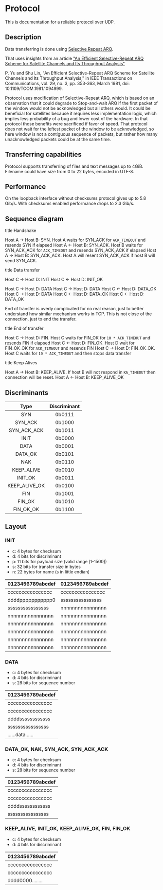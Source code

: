 # Protocol

This is documentation for a reliable protocol over UDP.

## Description

Data transferring is done using
[Selective Repeat ARQ](https://en.wikipedia.org/wiki/Selective_Repeat_ARQ).

That uses insights from an article
["An Efficient Selective-Repeat ARQ Scheme for Satellite Channels and Its Throughput Analysis"](https://ieeexplore.ieee.org/document/1094999)

P. Yu and Shu Lin, "An Efficient Selective-Repeat ARQ Scheme for Satellite
Channels and Its Throughput Analysis," in IEEE Transactions on Communications,
vol. 29, no. 3, pp. 353-363, March 1981, doi: 10.1109/TCOM.1981.1094999.

Protocol uses modification of Selective-Repeat ARQ, which is based on an
observation that it could degrade to Stop-and-wait ARQ if the first packet of
the window would not be acknowledged but all others would. It could be
beneficial for satellites because it requires less implementation logic, which
implies less probability of a bug and lower cost of the hardware. In that
protocol those benefits were sacrificed if favor of speed. That protocol does
not wait for the leftest packet of the window to be acknowledged, so here window
is not a contiguous sequence of packets, but rather how many unacknowledged
packets could be at the same time.

## Transferring capabilities

Protocol supports transferring of files and text messages up to 4GiB. Filename
could have size from 0 to 22 bytes, encoded in UTF-8.

## Performance

On the loopback interface without checksums protocol gives up to 5.8 Gib/s. With
checksums enabled performance drops to 2.3 Gib/s.

## Sequence diagram

title Handshake

Host A -> Host B: SYN. Host A waits for SYN_ACK for `ACK_TIMEOUT` and resends
SYN if elapsed Host A <- Host B: SYN_ACK. Host B waits for SYN_ACK_ACK for
`ACK_TIMEOUT` and resends SYN_ACK_ACK if elapsed Host A -> Host B: SYN_ACK_ACK.
Host A will resent SYN_ACK_ACK if host B will send SYN_ACK.

title Data transfer

Host C -> Host D: INIT Host C <- Host D: INIT_OK

Host C -> Host D: DATA Host C -> Host D: DATA Host C <- Host D: DATA_OK Host C
-> Host D: DATA Host C <- Host D: DATA_OK Host C <- Host D: DATA_OK

End of transfer is overly complicated for no real reason, just to better
understand how similar mechanism works in TCP. This is not close of the
connection, just to end the transfer.

title End of transfer

Host C -> Host D: FIN. Host C waits for FIN_OK for `10 * ACK_TIMEOUT` and
resends FIN if elapsed Host C <- Host D: FIN_OK. Host D wait for FIN_OK_OK for
`ACK_TIMEOUT` and resends FIN Host C -> Host D: FIN_OK_OK. Host C waits for
`10 * ACK_TIMEOUT` and then stops data transfer

title Keep Alives

Host A -> Host B: KEEP_ALIVE. If host B will not respond in `KA_TIMEOUT` then
connection will be reset. Host A <- Host B: KEEP_ALIVE_OK

## Discriminants

|     Type      | Discriminant |
| :-----------: | :----------: |
|      SYN      |    0b0111    |
|    SYN_ACK    |    0b1000    |
|  SYN_ACK_ACK  |    0b1011    |
|     INIT      |    0b0000    |
|     DATA      |    0b0001    |
|    DATA_OK    |    0b0101    |
|      NAK      |    0b0110    |
|  KEEP_ALIVE   |    0b0010    |
|    INIT_OK    |    0b0011    |
| KEEP_ALIVE_OK |    0b0100    |
|      FIN      |    0b1001    |
|    FIN_OK     |    0b1010    |
|   FIN_OK_OK   |    0b1100    |

## Layout

### INIT

- c: 4 bytes for checksum
- d: 4 bits for discriminant
- p: 11 bits for payload size (valid range [1-1500])
- s: 32 bits for transfer size in bytes
- n: 22 bytes for name (s in little endian)

| 0123456789abcdef | 0123456789abcdef |
| ---------------- | ---------------- |
| cccccccccccccccc | cccccccccccccccc |
| ddddppppppppppp0 | ssssssssssssssss |
| ssssssssssssssss | nnnnnnnnnnnnnnnn |
| nnnnnnnnnnnnnnnn | nnnnnnnnnnnnnnnn |
| nnnnnnnnnnnnnnnn | nnnnnnnnnnnnnnnn |
| nnnnnnnnnnnnnnnn | nnnnnnnnnnnnnnnn |
| nnnnnnnnnnnnnnnn | nnnnnnnnnnnnnnnn |
| nnnnnnnnnnnnnnnn | nnnnnnnnnnnnnnnn |

### DATA

- c: 4 bytes for checksum
- d: 4 bits for discriminant
- s: 28 bits for sequence number

| 0123456789abcdef |
| ---------------- |
| cccccccccccccccc |
| cccccccccccccccc |
| ddddssssssssssss |
| ssssssssssssssss |
| ......data...... |

### DATA_OK, NAK, SYN_ACK, SYN_ACK_ACK

- c: 4 bytes for checksum
- d: 4 bits for discriminant
- s: 28 bits for sequence number

| 0123456789abcdef |
| ---------------- |
| cccccccccccccccc |
| cccccccccccccccc |
| ddddssssssssssss |
| ssssssssssssssss |

### KEEP_ALIVE, INIT_OK, KEEP_ALIVE_OK, FIN, FIN_OK

- c: 4 bytes for checksum
- d: 4 bits for discriminant

| 0123456789abcdef |
| ---------------- |
| cccccccccccccccc |
| cccccccccccccccc |
| dddd0000........ |
